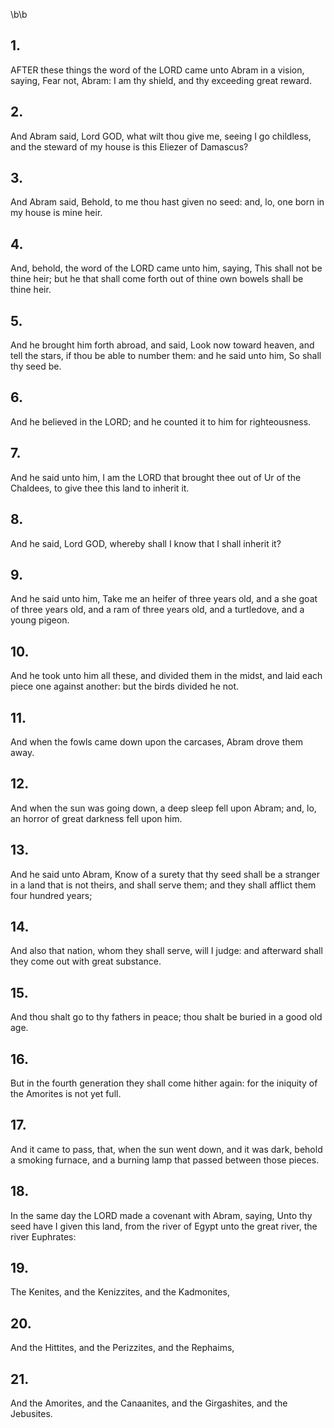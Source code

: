 \b\b
## 1.
AFTER these things the word of the LORD came unto Abram in a vision, saying, Fear not, Abram: I am thy shield, and thy exceeding great reward.
## 2.
And Abram said, Lord GOD, what wilt thou give me, seeing I go childless, and the steward of my house is this Eliezer of Damascus?
## 3.
And Abram said, Behold, to me thou hast given no seed: and, lo, one born in my house is mine heir.
## 4.
And, behold, the word of the LORD came unto him, saying, This shall not be thine heir; but he that shall come forth out of thine own bowels shall be thine heir.
## 5.
And he brought him forth abroad, and said, Look now toward heaven, and tell the stars, if thou be able to number them: and he said unto him, So shall thy seed be.
## 6.
And he believed in the LORD; and he counted it to him for righteousness.
## 7.
And he said unto him, I am the LORD that brought thee out of Ur of the Chaldees, to give thee this land to inherit it.
## 8.
And he said, Lord GOD, whereby shall I know that I shall inherit it?
## 9.
And he said unto him, Take me an heifer of three years old, and a she goat of three years old, and a ram of three years old, and a turtledove, and a young pigeon.
## 10.
And he took unto him all these, and divided them in the midst, and laid each piece one against another: but the birds divided he not.
## 11.
And when the fowls came down upon the carcases, Abram drove them away.
## 12.
And when the sun was going down, a deep sleep fell upon Abram; and, lo, an horror of great darkness fell upon him.
## 13.
And he said unto Abram, Know of a surety that thy seed shall be a stranger in a land that is not theirs, and shall serve them; and they shall afflict them four hundred years;
## 14.
And also that nation, whom they shall serve, will I judge: and afterward shall they come out with great substance.
## 15.
And thou shalt go to thy fathers in peace; thou shalt be buried in a good old age.
## 16.
But in the fourth generation they shall come hither again: for the iniquity of the Amorites is not yet full.
## 17.
And it came to pass, that, when the sun went down, and it was dark, behold a smoking furnace, and a burning lamp that passed between those pieces.
## 18.
In the same day the LORD made a covenant with Abram, saying, Unto thy seed have I given this land, from the river of Egypt unto the great river, the river Euphrates:
## 19.
The Kenites, and the Kenizzites, and the Kadmonites,
## 20.
And the Hittites, and the Perizzites, and the Rephaims,
## 21.
And the Amorites, and the Canaanites, and the Girgashites, and the Jebusites.
